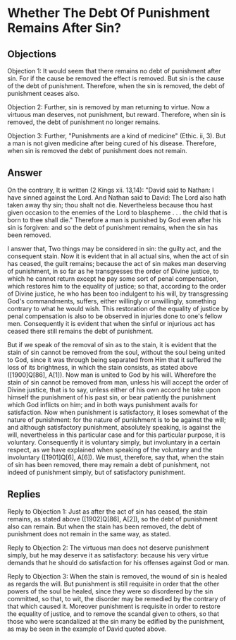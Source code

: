 # Whether The Debt Of Punishment Remains After Sin?

## Objections

Objection 1: It would seem that there remains no debt of punishment after sin. For if the cause be removed the effect is removed. But sin is the cause of the debt of punishment. Therefore, when the sin is removed, the debt of punishment ceases also.

Objection 2: Further, sin is removed by man returning to virtue. Now a virtuous man deserves, not punishment, but reward. Therefore, when sin is removed, the debt of punishment no longer remains.

Objection 3: Further, "Punishments are a kind of medicine" (Ethic. ii, 3). But a man is not given medicine after being cured of his disease. Therefore, when sin is removed the debt of punishment does not remain.

## Answer

On the contrary, It is written (2 Kings xii. 13,14): "David said to Nathan: I have sinned against the Lord. And Nathan said to David: The Lord also hath taken away thy sin; thou shalt not die. Nevertheless because thou hast given occasion to the enemies of the Lord to blaspheme . . . the child that is born to thee shall die." Therefore a man is punished by God even after his sin is forgiven: and so the debt of punishment remains, when the sin has been removed.

I answer that, Two things may be considered in sin: the guilty act, and the consequent stain. Now it is evident that in all actual sins, when the act of sin has ceased, the guilt remains; because the act of sin makes man deserving of punishment, in so far as he transgresses the order of Divine justice, to which he cannot return except he pay some sort of penal compensation, which restores him to the equality of justice; so that, according to the order of Divine justice, he who has been too indulgent to his will, by transgressing God's commandments, suffers, either willingly or unwillingly, something contrary to what he would wish. This restoration of the equality of justice by penal compensation is also to be observed in injuries done to one's fellow men. Consequently it is evident that when the sinful or injurious act has ceased there still remains the debt of punishment.

But if we speak of the removal of sin as to the stain, it is evident that the stain of sin cannot be removed from the soul, without the soul being united to God, since it was through being separated from Him that it suffered the loss of its brightness, in which the stain consists, as stated above ([1900]Q[86], A[1]). Now man is united to God by his will. Wherefore the stain of sin cannot be removed from man, unless his will accept the order of Divine justice, that is to say, unless either of his own accord he take upon himself the punishment of his past sin, or bear patiently the punishment which God inflicts on him; and in both ways punishment avails for satisfaction. Now when punishment is satisfactory, it loses somewhat of the nature of punishment: for the nature of punishment is to be against the will; and although satisfactory punishment, absolutely speaking, is against the will, nevertheless in this particular case and for this particular purpose, it is voluntary. Consequently it is voluntary simply, but involuntary in a certain respect, as we have explained when speaking of the voluntary and the involuntary ([1901]Q[6], A[6]). We must, therefore, say that, when the stain of sin has been removed, there may remain a debt of punishment, not indeed of punishment simply, but of satisfactory punishment.

## Replies

Reply to Objection 1: Just as after the act of sin has ceased, the stain remains, as stated above ([1902]Q[86], A[2]), so the debt of punishment also can remain. But when the stain has been removed, the debt of punishment does not remain in the same way, as stated.

Reply to Objection 2: The virtuous man does not deserve punishment simply, but he may deserve it as satisfactory: because his very virtue demands that he should do satisfaction for his offenses against God or man.

Reply to Objection 3: When the stain is removed, the wound of sin is healed as regards the will. But punishment is still requisite in order that the other powers of the soul be healed, since they were so disordered by the sin committed, so that, to wit, the disorder may be remedied by the contrary of that which caused it. Moreover punishment is requisite in order to restore the equality of justice, and to remove the scandal given to others, so that those who were scandalized at the sin many be edified by the punishment, as may be seen in the example of David quoted above.